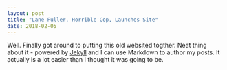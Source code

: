 ```yaml
---
layout: post
title: "Lane Fuller, Horrible Cop, Launches Site"
date: 2018-02-05
---
```


Well. Finally got around to putting this old websited togther. Neat thing about it - powered by
[Jekyll](http://jekyllrb.com) and I can use Markdown to author my posts. It actually is a lot
easier than I thought it was going to be.
